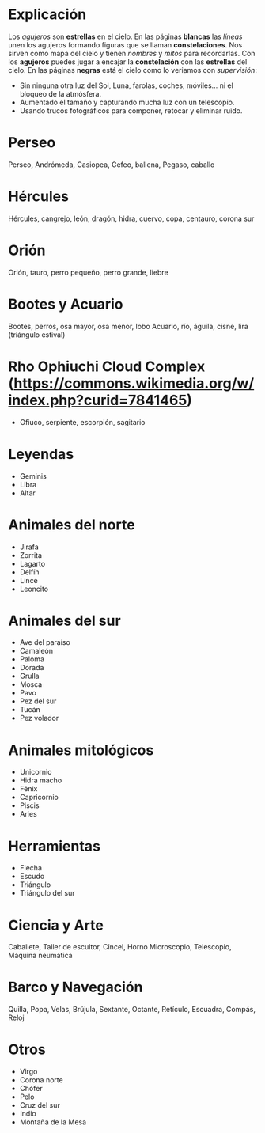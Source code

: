 # Explicación
Los *agujeros* son **estrellas** en el cielo.
En las páginas **blancas** las *líneas* unen los agujeros formando figuras que se llaman **constelaciones**.
Nos sirven como mapa del cielo y tienen *nombres* y *mitos* para recordarlas.
Con los **agujeros** puedes jugar a encajar la **constelación** con las **estrellas** del cielo.
En las páginas **negras** está el cielo como lo veriamos con *supervisión*:
- Sin ninguna otra luz del Sol, Luna, farolas, coches, móviles... ni el bloqueo de la atmósfera.
- Aumentado el tamaño y capturando mucha luz con un telescopio.
- Usando trucos fotográficos para componer, retocar y eliminar ruido.
# Perseo
Perseo, Andrómeda, Casiopea, Cefeo, ballena, Pegaso, caballo
# Hércules
Hércules, cangrejo, león, dragón, hidra, cuervo, copa, centauro, corona sur
# Orión
Orión, tauro, perro pequeño, perro grande, liebre
# Bootes y Acuario
Bootes, perros, osa mayor, osa menor, lobo
Acuario, río, águila, cisne, lira (triángulo estival)
# Rho Ophiuchi Cloud Complex (https://commons.wikimedia.org/w/index.php?curid=7841465)
- Ofiuco, serpiente, escorpión, sagitario
# Leyendas
- Geminis
- Libra
- Altar
# Animales del norte
- Jirafa
- Zorrita
- Lagarto
- Delfín
- Lince
- Leoncito
# Animales del sur
- Ave del paraíso
- Camaleón
- Paloma
- Dorada
- Grulla
- Mosca
- Pavo
- Pez del sur
- Tucán
- Pez volador
# Animales mitológicos
- Unicornio
- Hidra macho
- Fénix
- Capricornio
- Piscis
- Aries
# Herramientas
- Flecha
- Escudo
- Triángulo
- Triángulo del sur
# Ciencia y Arte
Caballete, Taller de escultor, Cincel, Horno
Microscopio, Telescopio, Máquina neumática
# Barco y Navegación
Quilla, Popa, Velas, Brújula, Sextante, Octante, Retículo, Escuadra, Compás, Reloj
# Otros
- Virgo
- Corona norte
- Chófer
- Pelo
- Cruz del sur
- Indio
- Montaña de la Mesa